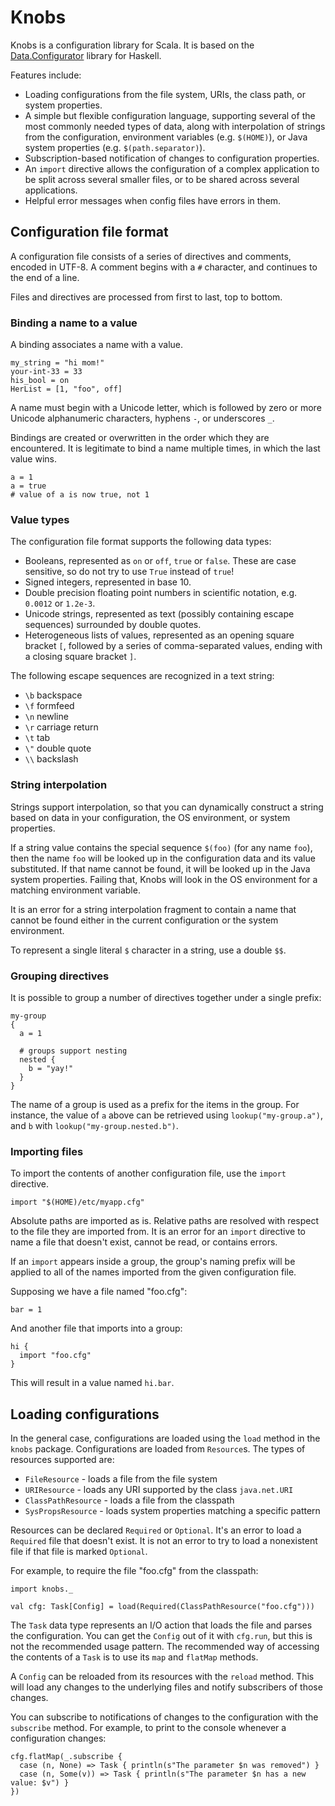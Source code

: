 Knobs
=====

Knobs is a configuration library for Scala. It is based on the [Data.Configurator](https://github.com/bos/configurator/) library for Haskell.

Features include:

  * Loading configurations from the file system, URIs, the class path, or system properties.
  * A simple but flexible configuration language, supporting  several of the most commonly needed types of data, along with interpolation of strings from the configuration, environment variables (e.g. `$(HOME)`), or Java system properties (e.g. `$(path.separator)`).
  * Subscription-based notification of changes to configuration properties.
  * An `import` directive allows the configuration of a complex application to be split across several smaller files, or to be shared across several applications.
  * Helpful error messages when config files have errors in them.

## Configuration file format ###

A configuration file consists of a series of directives and comments, encoded in UTF-8. A comment begins with a `#` character, and continues to the end of a line.

Files and directives are processed from first to last, top to bottom.

### Binding a name to a value ###

A binding associates a name with a value.

```
my_string = "hi mom!"
your-int-33 = 33
his_bool = on
HerList = [1, "foo", off]
```

A name must begin with a Unicode letter, which is followed by zero or more Unicode alphanumeric characters, hyphens `-`, or underscores `_`.

Bindings are created or overwritten in the order which they are encountered. It is legitimate to bind a name multiple times, in which the last value wins.

```
a = 1
a = true
# value of a is now true, not 1
```

### Value types ###

The configuration file format supports the following data types:

  * Booleans, represented as `on` or `off`, `true` or `false`. These are case sensitive, so do not try to use `True` instead of `true`!
  * Signed integers, represented in base 10.
  * Double precision floating point numbers in scientific notation, e.g. `0.0012` or `1.2e-3`.
  * Unicode strings, represented as text (possibly containing escape sequences) surrounded by double quotes.
  * Heterogeneous lists of values, represented as an opening square bracket `[`, followed by a series of comma-separated values, ending with a closing square bracket `]`.

The following escape sequences are recognized in a text string:

  * `\b` backspace
  * `\f` formfeed
  * `\n` newline
  * `\r` carriage return
  * `\t` tab
  * `\"` double quote
  * `\\` backslash

### String interpolation ###

Strings support interpolation, so that you can dynamically construct a string based on data in your configuration, the OS environment, or system properties.

If a string value contains the special sequence `$(foo)` (for any name `foo`), then the name `foo` will be looked up in the configuration data and its value substituted. If that name cannot be found, it will be looked up in the Java system properties. Failing that, Knobs will look in the OS environment for a matching environment variable.

It is an error for a string interpolation fragment to contain a name that cannot be found either in the current configuration or the system environment.

To represent a single literal `$` character in a string, use a double `$$`.

### Grouping directives ###

It is possible to group a number of directives together under a single prefix:

```
my-group
{
  a = 1

  # groups support nesting
  nested {
    b = "yay!"
  }
}
```

The name of a group is used as a prefix for the items in the group. For instance, the value of `a` above can be retrieved using `lookup("my-group.a")`, and `b` with `lookup("my-group.nested.b")`.

### Importing files ###

To import the contents of another configuration file, use the `import` directive.

```
import "$(HOME)/etc/myapp.cfg"
```

Absolute paths are imported as is. Relative paths are resolved with respect to the file they are imported from. It is an error for an `import` directive to name a file that doesn't exist, cannot be read, or contains errors.

If an `import` appears inside a group, the group's naming prefix will be applied to all of the names imported from the given configuration file.

Supposing we have a file named "foo.cfg":

```
bar = 1
```

And another file that imports into a group: 

```
hi {
  import "foo.cfg"
}
```

This will result in a value named `hi.bar`.

## Loading configurations ##

In the general case, configurations are loaded using the `load` method in the `knobs` package. Configurations are loaded from `Resource`s. The types of resources supported are:

  * `FileResource` - loads a file from the file system
  * `URIResource` - loads any URI supported by the class `java.net.URI`
  * `ClassPathResource` - loads a file from the classpath
  * `SysPropsResource` - loads system properties matching a specific pattern

Resources can be declared `Required` or `Optional`. It's an error to load a `Required` file that doesn't exist. It is not an error to try to load a nonexistent file if that file is marked `Optional`.

For example, to require the file "foo.cfg" from the classpath:

```
import knobs._

val cfg: Task[Config] = load(Required(ClassPathResource("foo.cfg")))
```

The `Task` data type represents an I/O action that loads the file and parses the configuration. You can get the `Config` out of it with `cfg.run`, but this is not the recommended usage pattern. The recommended way of accessing the contents of a `Task` is to use its `map` and `flatMap` methods.

A `Config` can be reloaded from its resources with the `reload` method. This will load any changes to the underlying files and notify subscribers of those changes.

You can subscribe to notifications of changes to the configuration with the `subscribe` method. For example, to print to the console whenever a configuration changes:

```
cfg.flatMap(_.subscribe {
  case (n, None) => Task { println(s"The parameter $n was removed") }
  case (n, Some(v)) => Task { println(s"The parameter $n has a new value: $v") }
})
```

